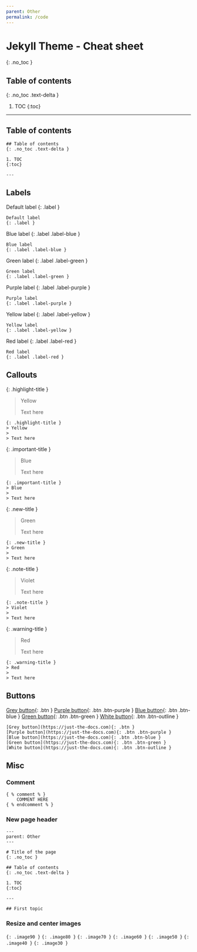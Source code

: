 ```yaml
---
parent: Other
permalink: /code
---
```



# Jekyll Theme - Cheat sheet
{: .no_toc }

## Table of contents
{: .no_toc .text-delta }

1. TOC
{:toc}

---

## Table of contents

```
## Table of contents
{: .no_toc .text-delta }

1. TOC
{:toc}

---
```

## Labels
Default label
{: .label }

```
Default label
{: .label }
```

Blue label
{: .label .label-blue }

```
Blue label
{: .label .label-blue }
```

Green label
{: .label .label-green }

```
Green label
{: .label .label-green }
```

Purple label
{: .label .label-purple }

```
Purple label
{: .label .label-purple }
```

Yellow label
{: .label .label-yellow }

```
Yellow label
{: .label .label-yellow }
```

Red label
{: .label .label-red }

```
Red label
{: .label .label-red }
```




## Callouts

{: .highlight-title }
> Yellow
> 
> Text here

```
{: .highlight-title }
> Yellow
> 
> Text here
```

{: .important-title }
> Blue
> 
> Text here

```
{: .important-title }
> Blue
> 
> Text here
```


{: .new-title }
> Green
> 
> Text here

```
{: .new-title }
> Green
> 
> Text here
```


{: .note-title }
> Violet
> 
> Text here

```
{: .note-title }
> Violet
> 
> Text here
```


{: .warning-title }
> Red
> 
> Text here

```
{: .warning-title }
> Red
> 
> Text here
```



## Buttons

[Grey button](https://just-the-docs.com){: .btn }
[Purple button](https://just-the-docs.com){: .btn .btn-purple }
[Blue button](https://just-the-docs.com){: .btn .btn-blue }
[Green button](https://just-the-docs.com){: .btn .btn-green }
[White button](https://just-the-docs.com){: .btn .btn-outline }

```
[Grey button](https://just-the-docs.com){: .btn }
[Purple button](https://just-the-docs.com){: .btn .btn-purple }
[Blue button](https://just-the-docs.com){: .btn .btn-blue }
[Green button](https://just-the-docs.com){: .btn .btn-green }
[White button](https://just-the-docs.com){: .btn .btn-outline }
```


## Misc

### Comment

```
{ % comment % }
    COMMENT HERE
{ % endcomment % }
```

### New page header

```
---
parent: Other
---

# Title of the page
{: .no_toc }

## Table of contents
{: .no_toc .text-delta }

1. TOC
{:toc}

---

## First topic
```

### Resize and center images

`{: .image90 }`
`{: .image80 }`
`{: .image70 }`
`{: .image60 }`
`{: .image50 }`
`{: .image40 }`
`{: .image30 }`